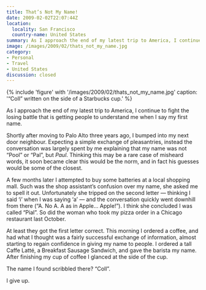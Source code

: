 ```yaml
---
title: That’s Not My Name!
date: 2009-02-02T22:07:44Z
location:
  locality: San Francisco
  country-name: United States
summary: As I approach the end of my latest trip to America, I continue to fight the losing battle that is getting people to understand me when I say my first name.
image: /images/2009/02/thats_not_my_name.jpg
category:
- Personal
- Travel
- United States
discussion: closed
---
```

{% include 'figure' with '/images/2009/02/thats_not_my_name.jpg'
  caption: '“Coll” written on the side of a Starbucks cup.'
%}

As I approach the end of my latest trip to America, I continue to fight the losing battle that is getting people to understand me when I say my first name.

Shortly after moving to Palo Alto three years ago, I bumped into my next door neighbour. Expecting a simple exchange of pleasantries, instead the conversation was largely spent by me explaining that my name was not “Pool” or “Pal”, but *Paul*. Thinking this may be a rare case of misheard words, it soon became clear this would be the norm, and in fact his guesses would be some of the closest.

A few months later I attempted to buy some batteries at a local shopping mall. Such was the shop assistant’s confusion over my name, she asked me to spell it out. Unfortunately she tripped on the second letter — thinking I said ‘i’ when I was saying ‘a’ — and the conversation quickly went downhill from there (“A. No A. A as in Apple… Apple!”). I think she concluded I was called “Pial”. So did the woman who took my pizza order in a Chicago restaurant last October.

At least they got the first letter correct. This morning I ordered a coffee, and had what I thought was a fairly successful exchange of information, almost starting to regain confidence in giving my name to people. I ordered a tall Caffe Latté, a Breakfast Sausage Sandwich, and gave the barista my name. After finishing my cup of coffee I glanced at the side of the cup.

The name I found scribbled there? “Coll”.

I give up.
